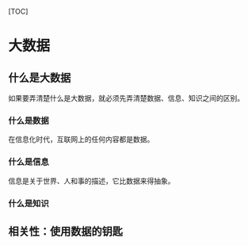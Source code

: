 [TOC]

# 大数据
## 什么是大数据
如果要弄清楚什么是大数据，就必须先弄清楚数据、信息、知识之间的区别。
### 什么是数据
在信息化时代，互联网上的任何内容都是数据。
### 什么是信息
信息是关于世界、人和事的描述，它比数据来得抽象。
### 什么是知识

## 相关性：使用数据的钥匙